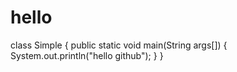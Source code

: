 # hello
   class Simple {
   public static void main(String args[])
   {
    System.out.println("hello github");
    }
    }
    
